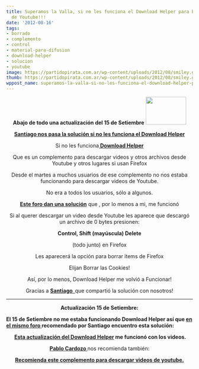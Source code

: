 ```yaml
---
title: Superamos la Valla, si no les funciona el Download Helper para bajar videos
  de Youtube!!!
date: '2012-08-16'
tags:
- borrado
- complemento
- control
- material-para-difusion
- download-helper
- solucion
- youtube
image: https://partidopirata.com.ar/wp-content/uploads/2012/08/smiley.gif
thumb: https://partidopirata.com.ar/wp-content/uploads/2012/08/smiley.gif
wppost_name: superamos-la-valla-si-no-les-funciona-el-download-helper-para-bajar-videos-de-youtube
---
```


<p style="text-align: center;"><strong>Abajo de todo una actualización del 15 de Setiembre</strong> <a href="https://partidopirata.com.ar/wp-content/uploads/2012/08/smiley.gif"><img class="aligncenter size-full wp-image-5997" title="smiley" src="https://partidopirata.com.ar/wp-content/uploads/2012/08/smiley.gif" alt="" width="109" height="75" /></a></p>
<p style="text-align: center;"><strong><a href="http://lists.partidopirata.com.ar/pipermail/general-partidopirata.com.ar/2012-August/019766.html" target="_blank">Santiago nos pasa la solución si no les funciona el Download Helper</a></strong></p>
<p style="text-align: center;">Si no les funciona<strong><a href="https://addons.mozilla.org/es/firefox/addon/video-downloadhelper/" target="_blank"> Download Helper</a></strong></p>
<p style="text-align: center;">Que es un complemento para descargar videos y otros archivos desde Youtube y otros lugares si usan Firefox</p>
<p style="text-align: center;">Desde el martes a muchos usuarios de ese complemento no nos estaba funcionando para descargar videos de Youtube.</p>
<p style="text-align: center;">No era a todos los usuarios, sólo a algunos.</p>
<p style="text-align: center;"><strong> <a href="http://bugzilla.downloadhelper.net/show_bug.cgi?id=436" target="_blank"> Este foro dan una solución</a></strong> que , por lo menos a mi, me funcionó</p>
<p style="text-align: center;">Si al querer descargar un video desde Youtube les aparece que descargó un archivo de 0 bytes presionen:</p>
<p style="text-align: center;"><strong>Control, Shift (mayúscula) Delete</strong></p>
<p style="text-align: center;">(todo junto) en Firefox</p>
<p style="text-align: center;">Les aparecerá la opción para borrar items de Firefox</p>
<p style="text-align: center;">Elijan Borrar las Cookies!</p>
<p style="text-align: center;">Así, por lo menos, Download Helper me volvió a Funcionar!</p>
<p style="text-align: center;">Gracias a <strong><a href="http://lists.partidopirata.com.ar/pipermail/general-partidopirata.com.ar/2012-August/019766.html" target="_blank">Santiago  </a></strong>que compartió la solución con nosotros!</p>


<hr />
<p style="text-align: center;"><strong>Actualización 15 de Setiembre:</strong></p>
<strong>El 15 de Setiembre no me estaba funcionando Download Helper así que <a href="http://bugzilla.downloadhelper.net/show_bug.cgi?id=436" target="_blank">en el mismo foro </a>recomendado por Santiago encuentro esta solución:</strong>
<p style="text-align: center;"> <strong><a href="http://www.downloadhelper.net/install-beta.php?version=4.9.10b4" target="_blank">Esta actualización del Download Helper</a> me funcionó con los videos.</strong></p>
<p style="text-align: center;"><strong><a href="https://twitter.com/pablocardozo_uy" target="_blank">Pablo Cardozo </a></strong>nos recomienda también:</p>
<p style="text-align: center;"><strong><a href="https://addons.mozilla.org/es/firefox/addon/download-youtube/" target="_blank">Recomienda este complemento para descargar videos de youtube.</a></strong></p>
